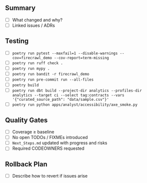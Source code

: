 ## Summary

- [ ] What changed and why?
- [ ] Linked issues / ADRs

## Testing

- [ ] `poetry run pytest --maxfail=1 --disable-warnings --cov=firecrawl_demo --cov-report=term-missing`
- [ ] `poetry run ruff check .`
- [ ] `poetry run mypy .`
- [ ] `poetry run bandit -r firecrawl_demo`
- [ ] `poetry run pre-commit run --all-files`
- [ ] `poetry build`
- [ ] `poetry run dbt build --project-dir analytics --profiles-dir analytics --target ci --select tag:contracts --vars '{"curated_source_path": "data/sample.csv"}'`
- [ ] `poetry run python apps/analyst/accessibility/axe_smoke.py`

## Quality Gates

- [ ] Coverage ≥ baseline
- [ ] No open TODOs / FIXMEs introduced
- [ ] `Next_Steps.md` updated with progress and risks
- [ ] Required CODEOWNERS requested

## Rollback Plan

- [ ] Describe how to revert if issues arise
